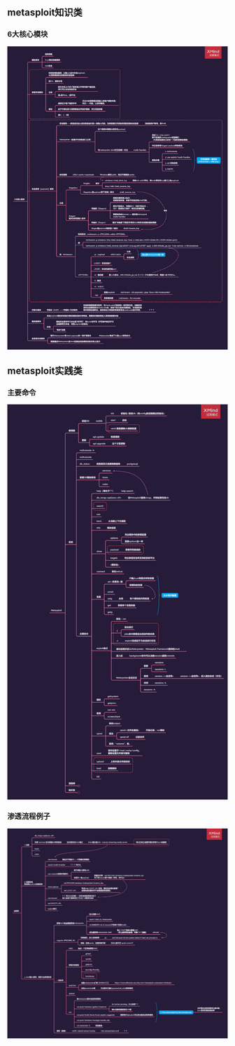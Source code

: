 ## metasploit知识类
### 6大核心模块
![6大核心模块](../static/img/MindMap/metasploit_knowledge_6core_modules.png)

## metasploit实践类
### 主要命令
![主要命令](../static/img/MindMap/metasploit_knowledge_commands.png)

### 渗透流程例子
![流程例](../static/img/MindMap/metasploit_practice_example.png)